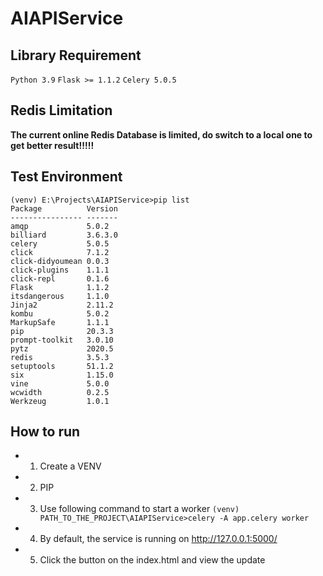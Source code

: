 # AIAPIService

## Library Requirement
`Python 3.9`
`Flask >= 1.1.2`
`Celery 5.0.5`

## Redis Limitation
**The current online Redis Database is limited, do switch to a local one to get better result!!!!!**

## Test Environment
```
(venv) E:\Projects\AIAPIService>pip list
Package          Version
---------------- -------
amqp             5.0.2
billiard         3.6.3.0
celery           5.0.5
click            7.1.2
click-didyoumean 0.0.3
click-plugins    1.1.1
click-repl       0.1.6
Flask            1.1.2
itsdangerous     1.1.0
Jinja2           2.11.2
kombu            5.0.2
MarkupSafe       1.1.1
pip              20.3.3
prompt-toolkit   3.0.10
pytz             2020.5
redis            3.5.3
setuptools       51.1.2
six              1.15.0
vine             5.0.0
wcwidth          0.2.5
Werkzeug         1.0.1
```

## How to run
- 1. Create a VENV
- 2. PIP
- 3. Use following command to start a worker
`(venv) PATH_TO_THE_PROJECT\AIAPIService>celery -A app.celery worker`
- 4. By default, the service is running on http://127.0.0.1:5000/
- 5. Click the button on the index.html and view the update
